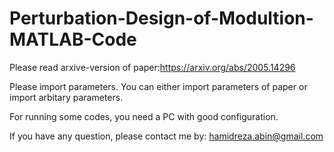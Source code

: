 # Perturbation-Design-of-Modultion-MATLAB-Code

Please read arxive-version of paper:https://arxiv.org/abs/2005.14296

Please import parameters. You can either import parameters of paper or import arbitary parameters. 

For running some codes, you need a PC with good configuration.

If you have any question, please contact me by: hamidreza.abin@gmail.com 
